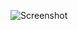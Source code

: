 ![Screenshot](https://raw.githubusercontent.com/Cryakl/Ultimate-RAT-Collection/refs/heads/main/CIA/C.I.A%20v1.3/Screenshot.png)
